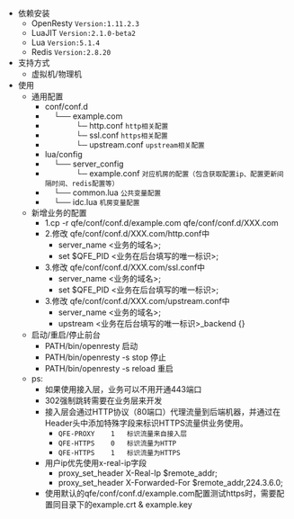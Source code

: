 - 依赖安装
    - OpenResty `Version:1.11.2.3`
    - LuaJIT `Version:2.1.0-beta2`
    - Lua `Version:5.1.4`
    - Redis `Version:2.8.20`
- 支持方式
    - 虚拟机/物理机
- 使用
    - 通用配置
        - conf/conf.d
        - &nbsp;&nbsp;&nbsp;&nbsp;└── example.com
        - &nbsp;&nbsp;&nbsp;&nbsp;&nbsp;&nbsp;&nbsp;&nbsp;&nbsp;&nbsp;&nbsp;&nbsp;&nbsp;&nbsp;└─ http.conf `http相关配置`
        - &nbsp;&nbsp;&nbsp;&nbsp;&nbsp;&nbsp;&nbsp;&nbsp;&nbsp;&nbsp;&nbsp;&nbsp;&nbsp;&nbsp;└─ ssl.conf `https相关配置`
        - &nbsp;&nbsp;&nbsp;&nbsp;&nbsp;&nbsp;&nbsp;&nbsp;&nbsp;&nbsp;&nbsp;&nbsp;&nbsp;&nbsp;└─ upstream.conf `upstream相关配置`
        - lua/config
        - &nbsp;&nbsp;&nbsp;&nbsp;└── server_config
        - &nbsp;&nbsp;&nbsp;&nbsp;&nbsp;&nbsp;&nbsp;&nbsp;&nbsp;&nbsp;&nbsp;&nbsp;&nbsp;&nbsp;└─ example.conf `对应机房的配置（包含获取配置ip、配置更新间隔时间、redis配置等）`
        - &nbsp;&nbsp;&nbsp;&nbsp;└── common.lua `公共变量配置`
        - &nbsp;&nbsp;&nbsp;&nbsp;└── idc.lua `机房变量配置`
    - 新增业务的配置
        - 1.cp -r qfe/conf/conf.d/example.com qfe/conf/conf.d/XXX.com
        - 2.修改 qfe/conf/conf.d/XXX.com/http.conf中
            - server_name <业务的域名>;
            - set $QFE_PID <业务在后台填写的唯一标识>;
        - 3.修改 qfe/conf/conf.d/XXX.com/ssl.conf中
            - server_name <业务的域名>;
            - set $QFE_PID <业务在后台填写的唯一标识>;
        - 3.修改 qfe/conf/conf.d/XXX.com/upstream.conf中
            - server_name <业务的域名>;
            - upstream <业务在后台填写的唯一标识>_backend {}
    - 启动/重启/停止前台    
        -  PATH/bin/openresty             启动
        - PATH/bin/openresty -s stop      停止
        - PATH/bin/openresty -s reload    重启
    - ps:
        - 如果使用接入层，业务可以不用开通443端口
        - 302强制跳转需要在业务层来开发
        - 接入层会通过HTTP协议（80端口）代理流量到后端机器，并通过在Header头中添加特殊字段来标识HTTPS流量供业务使用。
            - `QFE-PROXY	1	标识流量来自接入层`
            - `QFE-HTTPS	0	标识流量为HTTP`
            - `QFE-HTTPS	1	标识流量为HTTPS`
        - 用户ip优先使用x-real-ip字段
            - proxy_set_header X-Real-Ip $remote_addr;
            - proxy_set_header X-Forwarded-For $remote_addr,224.3.6.0;
        - 使用默认的qfe/conf/conf.d/example.com配置测试https时，需要配置同目录下的example.crt & example.key
